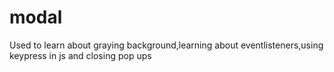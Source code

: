 # modal

Used to learn about graying background,learning about eventlisteners,using keypress in js and closing pop ups
